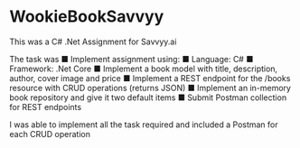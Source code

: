 # WookieBookSavvyy

This was a C# .Net Assignment for Savvyy.ai 

The task was
■ Implement assignment using:
■ Language: C#
■ Framework: .Net Core
■ Implement a book model with title, description, author, cover image and price
■ Implement a REST endpoint for the /books resource with CRUD operations (returns
JSON)
■ Implement an in-memory book repository and give it two default items
■ Submit Postman collection for REST endpoints

I was able to implement all the task required and included a Postman for each CRUD operation

